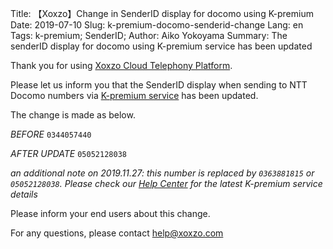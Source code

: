 Title: 【Xoxzo】Change in SenderID display for docomo using K-premium
Date: 2019-07-10 
Slug: k-premium-docomo-senderid-change
Lang: en
Tags: k-premium; SenderID; 
Author: Aiko Yokoyama
Summary: The senderID display for docomo using K-premium service has been updated

Thank you for using [Xoxzo Cloud Telephony Platform](https://www.xoxzo.com/en/).

Please let us inform you that the SenderID display when sending to NTT Docomo numbers
via [K-premium service](https://help.xoxzo.com/en/xoxzo-cloud-telephony-platform/articles/the-k-premium-service/) 
has been updated.

The change is made as below.

*BEFORE*
`
0344057440
`

*AFTER UPDATE*
`
05052128038
`

_an additional note on 2019.11.27: this number is replaced by `0363881815` or `05052128038`. Please check our [Help Center](https://help.xoxzo.com/en/xoxzo-cloud-telephony-platform/articles/the-k-premium-service/) for the latest K-premium service details_

Please inform your end users about this change.


For any questions, please contact help@xoxzo.com

